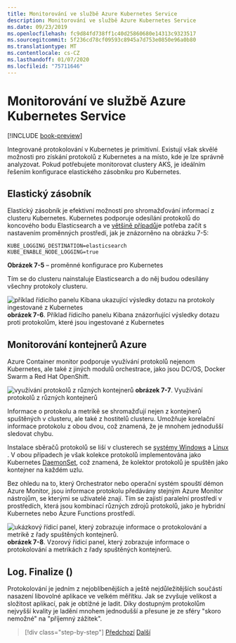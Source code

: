 ```yaml
---
title: Monitorování ve službě Azure Kubernetes Service
description: Monitorování ve službě Azure Kubernetes Service
ms.date: 09/23/2019
ms.openlocfilehash: fc9d84fd738ff1c40d25860680e14313c9323517
ms.sourcegitcommit: 5f236cd78cf09593c8945a7d753e0850e96a0b80
ms.translationtype: MT
ms.contentlocale: cs-CZ
ms.lasthandoff: 01/07/2020
ms.locfileid: "75711646"
---
```

# <a name="monitoring-in-azure-kubernetes-services"></a>Monitorování ve službě Azure Kubernetes Service

[!INCLUDE [book-preview](../../../includes/book-preview.md)]

Integrované protokolování v Kubernetes je primitivní. Existují však skvělé možnosti pro získání protokolů z Kubernetes a na místo, kde je lze správně analyzovat. Pokud potřebujete monitorovat clustery AKS, je ideálním řešením konfigurace elastického zásobníku pro Kubernetes.

## <a name="elastic-stack"></a>Elastický zásobník

Elastický zásobník je efektivní možností pro shromažďování informací z clusteru Kubernetes. Kubernetes podporuje odesílání protokolů do koncového bodu Elasticsearch a ve [většině případů](https://kubernetes.io/docs/tasks/debug-application-cluster/logging-elasticsearch-kibana/)je potřeba začít s nastavením proměnných prostředí, jak je znázorněno na obrázku 7-5:

```kubernetes
KUBE_LOGGING_DESTINATION=elasticsearch
KUBE_ENABLE_NODE_LOGGING=true
```

**Obrázek 7-5** – proměnné konfigurace pro Kubernetes

Tím se do clusteru nainstaluje Elasticsearch a do něj budou odesílány všechny protokoly clusteru.

![příklad řídicího panelu Kibana ukazující výsledky dotazu na protokoly ingestované z Kubernetes](./media/kibana-dashboard.png)
**obrázek 7-6**. Příklad řídicího panelu Kibana znázorňující výsledky dotazu proti protokolům, které jsou ingestované z Kubernetes

## <a name="azure-container-monitoring"></a>Monitorování kontejnerů Azure

Azure Container monitor podporuje využívání protokolů nejenom Kubernetes, ale také z jiných modulů orchestrace, jako jsou DC/OS, Docker Swarm a Red Hat OpenShift.

![využívání protokolů z různých kontejnerů](./media/containers-diagram.png)
**obrázek 7-7**.  Využívání protokolů z různých kontejnerů

Informace o protokolu a metrikě se shromažďují nejen z kontejnerů spuštěných v clusteru, ale také z hostitelů clusteru. Umožňuje korelační informace protokolu z obou dvou, což znamená, že je mnohem jednodušší sledovat chybu.

Instalace sběračů protokolů se liší v clusterech se [systémy Windows](https://docs.microsoft.com/azure/azure-monitor/insights/containers#configure-a-log-analytics-windows-agent-for-kubernetes) a [Linux](https://docs.microsoft.com/azure/azure-monitor/insights/containers#configure-a-log-analytics-linux-agent-for-kubernetes) . V obou případech je však kolekce protokolů implementována jako Kubernetes [DaemonSet](https://kubernetes.io/docs/concepts/workloads/controllers/daemonset/), což znamená, že kolektor protokolů je spuštěn jako kontejner na každém uzlu.

Bez ohledu na to, který Orchestrator nebo operační systém spouští démon Azure Monitor, jsou informace protokolu předávány stejným Azure Monitor nástrojům, se kterými se uživatelé znají. Tím se zajistí paralelní prostředí v prostředích, která jsou kombinací různých zdrojů protokolů, jako je hybridní Kubernetes nebo Azure Functions prostředí.

![ukázkový řídicí panel, který zobrazuje informace o protokolování a metrikě z řady spuštěných kontejnerů.](./media/containers-dashboard.png)
**obrázek 7-8**. Vzorový řídicí panel, který zobrazuje informace o protokolování a metrikách z řady spuštěných kontejnerů.

## <a name="logfinalize"></a>Log. Finalize ()

Protokolování je jedním z nejoblíbenějších a ještě nejdůležitějších součástí nasazení libovolné aplikace ve velkém měřítku. Jak se zvyšuje velikost a složitost aplikací, pak je obtížné je ladit. Díky dostupným protokolům nejvyšší kvality je ladění mnohem jednodušší a přesune je ze sféry "skoro nemožné" na "příjemný zážitek".

>[!div class="step-by-step"]
>[Předchozí](logging-with-elastic-stack.md)
>[Další](azure-monitor.md)
